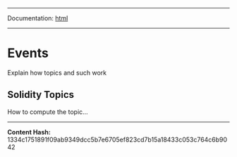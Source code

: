-----

Documentation: [html](https://docs-beta.ethers.io/)

-----


Events
======


Explain how topics and such work


Solidity Topics
---------------


How to compute the topic...



-----
**Content Hash:** 1334c1751891f09ab9349dcc5b7e6705ef823cd7b15a18433c053c764c6b9042